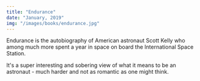 ```yaml
---
title: "Endurance"
date: "January, 2019"
img: "/images/books/endurance.jpg"
---
```


Endurance is the autobiography of American astronaut Scott Kelly who among much more spent a year in space on board the International Space Station.

It's a super interesting and sobering view of what it means to be an astronaut - much harder and not as romantic as one might think.
